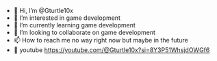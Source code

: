 - 👋 Hi, I’m @Gturtle10x
- 👀 I’m interested in game development
- 🌱 I’m currently learning game development
- 💞️ I’m looking to collaborate on game development
- 📫 How to reach me no way right now but maybe in the future
- 🎥 youtube https://youtube.com/@Gturtle10x?si=8Y3P51WhsjdOWGf6

<!---
Gturtle10x/Gturtle10x is a ✨ special ✨ repository because its `README.md` (this file) appears on your GitHub profile.
You can click the Preview link to take a look at your changes.
--->
